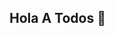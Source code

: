 ## Hola A Todos 👋

<!--
**AbrahamS-G/AbrahamS-G** is a ✨ _special_ ✨ repository because its `README.md` (this file) appears on your GitHub profile.

Here are some ideas to get you started:

- 🔭 Actualmente estoy estudiando
- 🌱 Estoy aprendiendo Lenguajes Basicos
- 👯 Me gusta colaborar en proyectos
- 🤔 Ayudo a todos los que puedo
- 💬 Preguntame sobre mis lenguajes de programacion
-->
